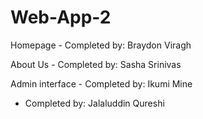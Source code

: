 # Web-App-2

Homepage - Completed by: Braydon Viragh

About Us - Completed by: Sasha Srinivas

Admin interface - Completed by: Ikumi Mine

 - Completed by: Jalaluddin Qureshi
